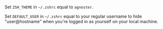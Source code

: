 Set `ZSH_THEME` in `~/.zshrc` equal to `agnoster`.

Set `DEFAULT_USER` in `~/.zshrc` equal to your regular username to hide "user@hostname" when you're logged in as yourself on your local machine.
